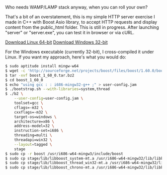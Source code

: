 Who needs WAMP/LAMP stack anyway, when you can roll your own?

That's a bit of an overstatement, this is my simple HTTP server exercise I made in C++ with Boost Asio library, to accept HTTP requests and display content from the public_html folder. This is still in progress. After launching "server" or "server.exe", you can test it in browser or via cURL.

[Download Linux 64-bit](https://github.com/balintkiss501/handmade-cpp-http-server/releases/download/linux64_v1.0.0/handmade-cpp-http-server_linux64_v1.0.0.tar.gz)
[Download Windows 32-bit](https://github.com/balintkiss501/handmade-cpp-http-server/releases/download/win32_v1.0.0/handmade-cpp-http-server_win32_v1.0.0.zip)

For the Windows executable (currently 32-bit), I cross-compiled it under Linux. If you want my approach, here's what you would do:

```bash
$ sudo aptitude install mingw-w64
$ wget -c 'http://sourceforge.net/projects/boost/files/boost/1.60.0/boost_1_60_0.tar.bz2/download' -o boost_1_60_0.tar.bz2
$ tar -xvf boost_1_60_0.tar.bz2
$ cd boost_1_60_0
$ echo "using gcc : : i686-mingw32-g++ ;" > user-config.jam
$ ./bootstrap.sh --with-libraries=system,thread
$ ./b2 \
    --user-config=user-config.jam \
    toolset=gcc \
    cflags=-m32 \
    cxxflags=-m32 \
    target-os=windows \
    architecture=x86 \
    address-model=32 \
    instruction-set=i686 \
    threading=multi \
    threadapi=win32 \
    --layout=tagged \
    stage
$ sudo cp -r boost /usr/i686-w64-mingw3/include/boost
$ sudo cp stage/lib/libboost_system-mt.a /usr/i686-w64-mingw32/lib/libboost_system.a
$ sudo cp stage/lib/libboost_thread_win32-mt.a /usr/i686-w64-mingw32/lib/libboost_thread.a
$ sudo cp stage/lib/libboost_chrono-mt.a /usr/i686-w64-mingw32/lib/libboost_chrono.a
```
